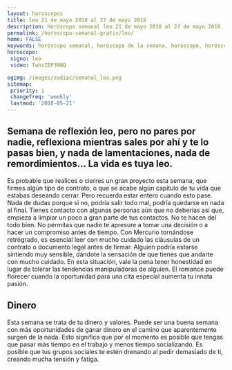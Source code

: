 ```yaml
---
layout: horoscopos
title: leo 21 de mayo 2018 al 27 de mayo 2018 
description: Horóscopo semanal leo 21 de mayo 2018 al 27 de mayo 2018. Semana de reflexión leo, pero no pares por nadie, reflexiona mientras sales por ahí y te lo pasas bien, y nada de lamentaciones, nada de remordimientos… La vida es tuya leo. 
permalink: /horoscopo-semanal-gratis/leo/
home: FALSE
keywords: horóscopo semanal, horóscopo de la semana, horóscopo, horóscopo gratis,horóscopos, horóscopo esperanza gracia, horoscopos leo la semana, horóscopos gratis, Tarot, Astrologia, Zodíaco, leo, horoscopo gratis, semanal
horoscopo:
 signo: leo
 video: TwhxIEP3NNQ

ogimg: /images/zodiac/semanal_leo.png
sitemap:
 priority: 1
 changefreq: 'weekly'
 lastmod: '2018-05-21'
---
```




## Semana de reflexión leo, pero no pares por nadie, reflexiona mientras sales por ahí y te lo pasas bien, y nada de lamentaciones, nada de remordimientos… La vida es tuya leo. 

Es probable que realices o cierres un gran proyecto esta semana, que firmes algún tipo de contrato, o que se acabe algún capítulo de tu vida que estabas deseando cerrar. Pero recuerda estar entero cuando esto pase. Nada de dudas porque si no, podría salir todo mal, podría quedarse en nada al final. 
Tienes contacto con algunas personas aún que no deberías así que, empieza a limpiar un poco a gran parte de tus contactos. No te hacen del todo bien.
No permitas que nadie te apresure a tomar una decisión o a hacer un compromiso antes de tiempo. Con Mercurio tornándose retrógrado, es esencial leer con mucho cuidado las cláusulas de un contrato o documento legal antes de firmar. Alguien podría estarse sintiendo muy sensible, dándote la sensación de que tienes que andarte con mucho cuidado. En esta situación, vale la pena tener honestidad en lugar de tolerar las tendencias manipuladoras de alguien. El romance puede florecer cuando la oportunidad para una cita especial aumenta tu innata pasión.

## Dinero

Esta semana se trata de tu dinero y valores. Puede ser una buena semana con más oportunidades de ganar dinero en el camino que aparentemente surgen de la nada. Esto significa que por el momento es posible que tengas que pasar más tiempo en el trabajo y menos tiempo socializando. Es posible que tus grupos sociales te estén drenando al pedir demasiado de ti, creando mucha tensión y fatiga.